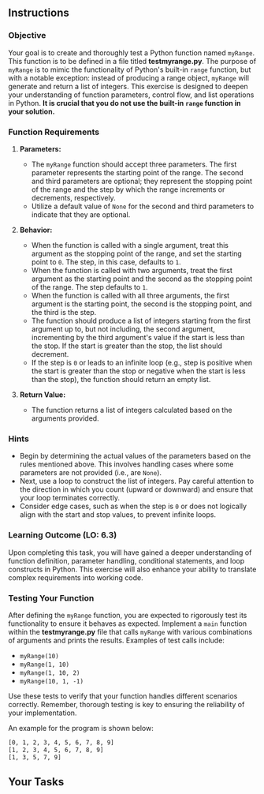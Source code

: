## Instructions

### Objective

Your goal is to create and thoroughly test a Python function named `myRange`. This function is to be defined in a file titled **testmyrange.py**. The purpose of `myRange` is to mimic the functionality of Python's built-in `range` function, but with a notable exception: instead of producing a range object, `myRange` will generate and return a list of integers. This exercise is designed to deepen your understanding of function parameters, control flow, and list operations in Python. **It is crucial that you do not use the built-in `range` function in your solution.**

### Function Requirements

1. **Parameters:**

   - The `myRange` function should accept three parameters. The first parameter represents the starting point of the range. The second and third parameters are optional; they represent the stopping point of the range and the step by which the range increments or decrements, respectively.
   - Utilize a default value of `None` for the second and third parameters to indicate that they are optional.

2. **Behavior:**

   - When the function is called with a single argument, treat this argument as the stopping point of the range, and set the starting point to `0`. The step, in this case, defaults to `1`.
   - When the function is called with two arguments, treat the first argument as the starting point and the second as the stopping point of the range. The step defaults to `1`.
   - When the function is called with all three arguments, the first argument is the starting point, the second is the stopping point, and the third is the step.
   - The function should produce a list of integers starting from the first argument up to, but not including, the second argument, incrementing by the third argument's value if the start is less than the stop. If the start is greater than the stop, the list should decrement.
   - If the step is `0` or leads to an infinite loop (e.g., step is positive when the start is greater than the stop or negative when the start is less than the stop), the function should return an empty list.

3. **Return Value:**
   - The function returns a list of integers calculated based on the arguments provided.

### Hints

- Begin by determining the actual values of the parameters based on the rules mentioned above. This involves handling cases where some parameters are not provided (i.e., are `None`).
- Next, use a loop to construct the list of integers. Pay careful attention to the direction in which you count (upward or downward) and ensure that your loop terminates correctly.
- Consider edge cases, such as when the step is `0` or does not logically align with the start and stop values, to prevent infinite loops.

### Learning Outcome (LO: 6.3)

Upon completing this task, you will have gained a deeper understanding of function definition, parameter handling, conditional statements, and loop constructs in Python. This exercise will also enhance your ability to translate complex requirements into working code.

### Testing Your Function

After defining the `myRange` function, you are expected to rigorously test its functionality to ensure it behaves as expected. Implement a `main` function within the **testmyrange.py** file that calls `myRange` with various combinations of arguments and prints the results. Examples of test calls include:

- `myRange(10)`
- `myRange(1, 10)`
- `myRange(1, 10, 2)`
- `myRange(10, 1, -1)`

Use these tests to verify that your function handles different scenarios correctly. Remember, thorough testing is key to ensuring the reliability of your implementation.

An example for the program is shown below:

```txt
[0, 1, 2, 3, 4, 5, 6, 7, 8, 9]
[1, 2, 3, 4, 5, 6, 7, 8, 9]
[1, 3, 5, 7, 9]
```

## Your Tasks
